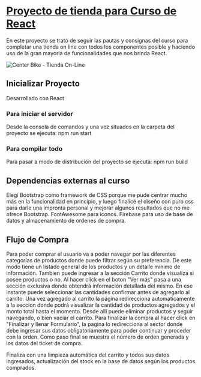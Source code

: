 # [Proyecto de tienda para Curso de React](https://github.com/Ezequiel-Ramirez/app-react-coder)

En este proyecto se trató de seguir las pautas y consignas del curso para completar una tienda on line con todos los componentes posible y haciendo uso de la gran mayoria de funcionalidades que nos brinda React.

![Center Bike - Tienda On-Line](https://user-images.githubusercontent.com/78183135/131588938-d6e2fefb-4e2d-49e6-b7db-6f17be5c57a3.gif)

## Inicializar Proyecto
Desarrollado con React

### Para iniciar el servidor
Desde la consola de comandos y una vez situados en la carpeta del proyecto se ejecuta:
npm run start

### Para compilar todo
Para pasar a modo de distribución del proyecto se ejecuta:
npm run build

## Dependencias externas al curso
Elegí Bootstrap como framework de CSS porque me pude centrar mucho más en la funcionalidad en principio, y luego finalicé el diseño con puro css para darle una impronta personal y mejorar algunos resultados que no me ofrece Bootstrap.
FontAwesome para iconos.
Firebase para uso de base de datos y almacenamiento de ordenes de compra.

## Flujo de Compra
Para poder comprar el usuario va a poder navegar por las diferentes categorías de productos donde puede filtrar según su preferencia. De este modo tiene un listado general de los productos y un detalle mínimo de información. Tambien puede ingresar a la sección Carrito donde visualiza si posee productos o no.
Al hacer click en el boton "Ver más" pasa a una sección exclusiva donde obtendrá información detallada del mismo. En ese instante puede seleccionar las cantidades confirmar antes de agregarlo al carrito.
Una vez agregado al carrito la página redirecciona automaticamente a la seccion donde podrá visualizar la cantidad de productos agregados y el monto total hasta el momento. Desde allí puede eliminar productos y seguir navegando, o bien vaciar el carrito.
Para finalizar la compra al hacer click en "Finalizar y llenar Formulario", la pagina lo redirecciona al sector donde debe ingresar sus datos obligatoriamente para poder continuar y proceder con la orden.
Como paso final se muestra el número de orden generada y los datos del ticket de compra.

Finaliza con una limpieza automática del carrito y todos sus datos ingresados, actualización del stock en la base de datos según los productos comprados.

